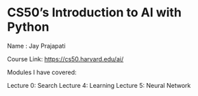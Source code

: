 # CS50’s Introduction to AI with Python

Name : Jay Prajapati

Course Link: https://cs50.harvard.edu/ai/

Modules I have covered:

Lecture 0: Search
Lecture 4: Learning
Lecture 5: Neural Network
